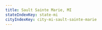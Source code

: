```yaml
---
title: Sault Sainte Marie, MI
stateIndexKey: state-mi
cityIndexKey: city-mi-sault-sainte-marie
---
```

